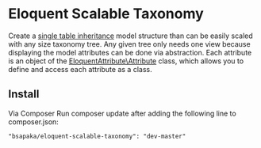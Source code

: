# Eloquent Scalable Taxonomy

Create a [single table inheritance](https://github.com/Nanigans/single-table-inheritance) model structure than can be easily scaled with any size taxonomy tree. Any given tree only needs one view because displaying the model attributes can be done via abstraction. Each attribute is an object of the [EloquentAttribute\Attribute](https://github.com/bsapaka/eloquent-attribute-class) class, which allows you to define and access each attribute as a class.


## Install

Via Composer
Run composer update after adding the following line to composer.json:
``` 
"bsapaka/eloquent-scalable-taxonomy": "dev-master"
```
